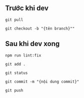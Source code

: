 ## Trước khi dev

```git pull```

```git checkout -b "{tên branch}""```

## Sau khi dev xong

```npm run lint:fix```

```git add .```

```git status```

```git commit -m "{nội dung commit}"```

```git push```